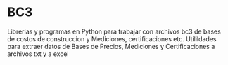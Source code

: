 # BC3
Librerias y programas en Python para trabajar con archivos bc3 de bases de costos de construccion y Mediciones, certificaciones etc.
Utilildades para extraer datos de Bases de Precios, Mediciones y Certificaciones a archivos txt y a excel
